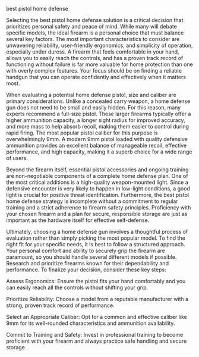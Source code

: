 best pistol home defense


Selecting the best pistol home defense solution is a critical decision that prioritizes personal safety and peace of mind. While many will debate specific models, the ideal firearm is a personal choice that must balance several key factors. The most important characteristics to consider are unwavering reliability, user-friendly ergonomics, and simplicity of operation, especially under duress. A firearm that feels comfortable in your hand, allows you to easily reach the controls, and has a proven track record of functioning without failure is far more valuable for home protection than one with overly complex features. Your focus should be on finding a reliable handgun that you can operate confidently and effectively when it matters most.



When evaluating a potential home defense pistol, size and caliber are primary considerations. Unlike a concealed carry weapon, a home defense gun does not need to be small and easily hidden. For this reason, many experts recommend a full-size pistol. These larger firearms typically offer a higher ammunition capacity, a longer sight radius for improved accuracy, and more mass to help absorb recoil, making them easier to control during rapid firing. The most popular pistol caliber for this purpose is overwhelmingly 9mm. A modern 9mm pistol loaded with quality defensive ammunition provides an excellent balance of manageable recoil, effective performance, and high capacity, making it a superb choice for a wide range of users.



Beyond the firearm itself, essential pistol accessories and ongoing training are non-negotiable components of a complete home defense plan. One of the most critical additions is a high-quality weapon-mounted light. Since a defensive encounter is very likely to happen in low-light conditions, a good light is crucial for positive threat identification. Furthermore, the best pistol home defense strategy is incomplete without a commitment to regular training and a strict adherence to firearm safety principles. Proficiency with your chosen firearm and a plan for secure, responsible storage are just as important as the hardware itself for effective self-defense.



Ultimately, choosing a home defense gun involves a thoughtful process of evaluation rather than simply picking the most popular model. To find the right fit for your specific needs, it is best to follow a structured approach. Your personal comfort and ability to securely grip the firearm are paramount, so you should handle several different models if possible. Research and prioritize firearms known for their dependability and performance. To finalize your decision, consider these key steps:



    
Assess Ergonomics: Ensure the pistol fits your hand comfortably and you can easily reach all the controls without shifting your grip.

    
Prioritize Reliability: Choose a model from a reputable manufacturer with a strong, proven track record of performance.

    
Select an Appropriate Caliber: Opt for a common and effective caliber like 9mm for its well-rounded characteristics and ammunition availability.

    
Commit to Training and Safety: Invest in professional training to become proficient with your firearm and always practice safe handling and secure storage.

